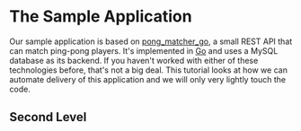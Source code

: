 # The Sample Application

Our sample application is based on [pong_matcher_go](https://github.com/cloudfoundry-samples/pong_matcher_go), a small REST API that can match ping-pong players. It's implemented in [Go](https://golang.org/) and uses a MySQL database as its backend. If you haven't worked with either of these technologies before, that's not a big deal. This tutorial looks at how we can automate delivery of this application and we will only very lightly touch the code. 

## Second Level